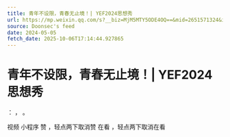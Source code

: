 ```yaml
---
title: 青年不设限，青春无止境！| YEF2024思想秀
url: https://mp.weixin.qq.com/s?__biz=MjM5MTY5ODE4OQ==&mid=2651571324&idx=1&sn=73c00f62810080ed9ffaa21a4a326cf3
source: Doonsec's feed
date: 2024-05-05
fetch_date: 2025-10-06T17:14:44.927865
---
```


# 青年不设限，青春无止境！| YEF2024思想秀

：
，
。

视频
小程序
赞
，轻点两下取消赞
在看
，轻点两下取消在看